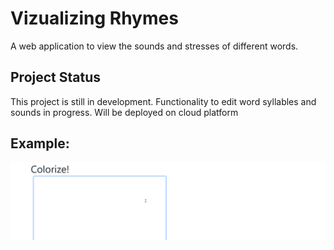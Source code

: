 # Vizualizing Rhymes 

A web application to view the sounds and stresses of different words. 

## Project Status

This project is still in development. Functionality to edit word syllables and sounds in progress. Will be deployed on cloud platform

## Example:

![Demo of Vizualization](rhymes.gif)
